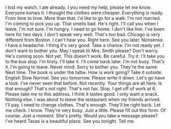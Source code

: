 I lost my watch.
I ate already.
I you need my help, please let me know.
Everyone konws it.
I thought the clothes were cheaper.
Everything is ready.
From time to time.
More than that.
I'd like to go for a walk.
I'm not married.
I'm coming to pick you up.
That smells bad.
He's right.
I'll call you when I leave.
I'm not sure.
I'm hungry.
I need to go home.
I don't like him.
I've been here for two days.
I don't speak very well.
That's too bad.
Chicago is very different from Boston.
I can't hear you.
Right here.
See you later.
Nonsense.
I have a headache.
I thing it's very good.
Take a chance.
I'm not ready yet.
I don't want to bother you.
May I speak to Mrs. Smith please?
Don't worry.
He's coming soon.
Not yet.
This doesn't work.
Be careful.
Try it.
I'll take you to the bus stop.
I'm tirsty.
I'll take it.
I'll come back later.
I'm not busy.
That's it.
I'm going to leave.
Never mind.
Sorry to bother you.
They're the same.
Next time.
The book is under the talbe.
How is work going?
Take it outside.
English Slow Normal.
See you tomorrow.
Please write it down.
Let's go have a look.
I've never seen that before.
Not recently.
Your things are all here.
Is that enough?
That's not right.
That's not fair.
Stop.
I get off of work at 6.
Please take me to this address.
I think it tastes good.
I only want a snack.
Nothing else.
I was about to leave the restaurant when my friends arrived.
I'll pay.
I need to change clothes.
That's enough.
They'll be right back.
Let me check.
I know.
They're very busy.
Just a little.
Please fill out this form.
Of course.
Just a moment.
She's pretty.
Would you take a message please?
I've heard Taxas is a beautiful place.
See you tonight.
Tell me.






